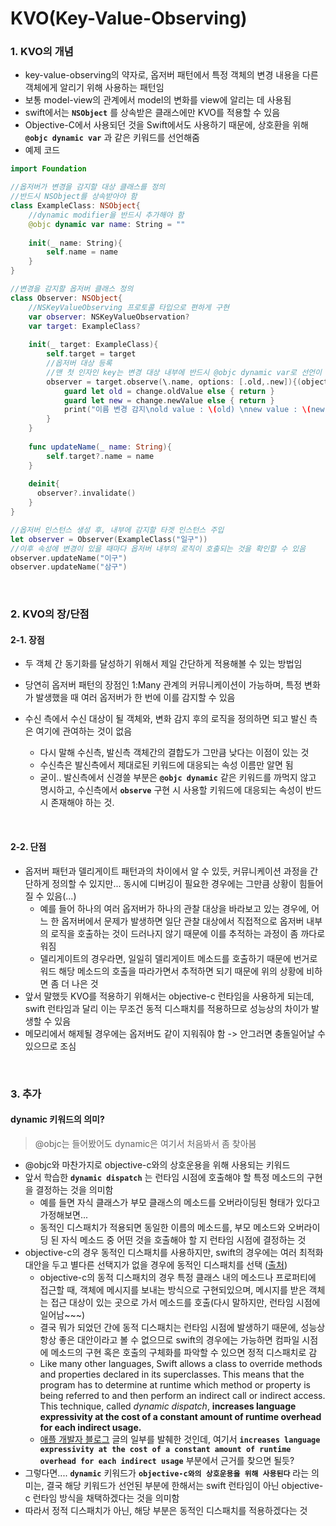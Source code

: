 # KVO(Key-Value-Observing)

### 1. KVO의 개념

- key-value-observing의 약자로, 옵저버 패턴에서 특정 객체의 변경 내용을 다른 객체에게 알리기 위해 사용하는 패턴임
- 보통 model-view의 관계에서 model의 변화를 view에 알리는 데 사용됨
- swift에서는 __`NSObject`__ 를 상속받은 클래스에만 KVO를 적용할 수 있음
- Objective-C에서 사용되던 것을 Swift에서도 사용하기 때문에, 상호환을 위해 __`@objc dynamic var`__ 과 같은 키워드를 선언해줌
- 예제 코드

```swift
import Foundation

//옵저버가 변경을 감지할 대상 클래스를 정의
//반드시 NSObject를 상속받아야 함
class ExampleClass: NSObject{
    //dynamic modifier을 반드시 추가해야 함
    @objc dynamic var name: String = ""
    
    init(_ name: String){
        self.name = name
    }
}

//변경을 감지할 옵저버 클래스 정의
class Observer: NSObject{
  	//NSKeyValueObserving 프로토콜 타입으로 편하게 구현
    var observer: NSKeyValueObservation?
    var target: ExampleClass?
    
    init(_ target: ExampleClass){
        self.target = target
      	//옵저버 대상 등록
      	//맨 첫 인자인 key는 변경 대상 내부에 반드시 @objc dynamic var로 선언이 되있어야 함
        observer = target.observe(\.name, options: [.old,.new]){(object, change) in
            guard let old = change.oldValue else { return }
            guard let new = change.newValue else { return }
            print("이름 변경 감지\nold value : \(old) \nnew value : \(new)")
        }
    }
    
    func updateName(_ name: String){
        self.target?.name = name
    }
  
  	deinit{
      observer?.invalidate()
    }
}

//옵저버 인스턴스 생성 후, 내부에 감지할 타겟 인스턴스 주입
let observer = Observer(ExampleClass("일구"))
//이후 속성에 변경이 있을 때마다 옵저버 내부의 로직이 호출되는 것을 확인할 수 있음
observer.updateName("이구")
observer.updateName("삼구")
```

​    

### 2. KVO의 장/단점

#### 2-1. 장점

- 두 객체 간 동기화를 달성하기 위해서 제일 간단하게 적용해볼 수 있는 방법임

- 당연히 옵저버 패턴의 장점인 1:Many 관계의 커뮤니케이션이 가능하며, 특정 변화가 발생했을 때 여러 옵저버가 한 번에 이를 감지할 수 있음
- 수신 측에서 수신 대상이 될 객체와, 변화 감지 후의 로직을 정의하면 되고 발신 측은 여기에 관여하는 것이 없음
  - 다시 말해 수신측, 발신측 객체간의 결합도가 그만큼 낮다는 이점이 있는 것
  - 수신측은 발신측에서 제대로된 키워드에 대응되는 속성 이름만 알면 됨
  - 굳이.. 발신측에서 신경쓸 부분은 __`@objc dynamic`__ 같은 키워드를 까먹지 않고 명시하고, 수신측에서 __`observe`__ 구현 시 사용할 키워드에 대응되는 속성이 반드시 존재해야 하는 것. 

​     

#### 2-2. 단점

- 옵저버 패턴과 델리게이트 패턴과의 차이에서 알 수 있듯, 커뮤니케이션 과정을 간단하게 정의할 수 있지만... 동시에 디버깅이 필요한 경우에는 그만큼 상황이 힘들어질 수 있음(...)
  - 예를 들어 하나의 여러 옵저버가 하나의 관찰 대상을 바라보고 있는 경우에, 어느 한 옵저버에서 문제가 발생하면 일단 관찰 대상에서 직접적으로 옵저버 내부의 로직을 호출하는 것이 드러나지 않기 때문에 이를 추적하는 과정이 좀 까다로워짐
  - 델리게이트의 경우라면, 일일히 델리게이트 메소드를 호출하기 때문에 번거로워드 해당 메소드의 호출을 따라가면서 추적하면 되기 때문에 위의 상황에 비하면 좀 더 나은 것
-  앞서 말했듯 KVO를 적용하기 위해서는 objective-c 런타임을 사용하게 되는데, swift 런타임과 달리 이는 무조건 동적 디스패치를 적용하므로 성능상의 차이가 발생할 수 있음
- 메모리에서 해제될 경우에는 옵저버도 같이 지워줘야 함 -> 안그러면 충돌일어날 수 있으므로 조심

​    

### 3. 추가

#### dynamic 키워드의 의미?

> @objc는 들어봤어도 dynamic은 여기서 처음봐서 좀 찾아봄

- @objc와 마찬가지로 objective-c와의 상호운용을 위해 사용되는 키워드
- 앞서 학습한 __`dynamic dispatch`__ 는 런타임 시점에 호출해야 할 특정 메소드의 구현을 결정하는 것을 의미함
  -  예를 들면 자식 클래스가 부모 클래스의 메소드를 오버라이딩된 형태가 있다고 가정해보면...
  -  동적인 디스패치가 적용되면 동일한 이름의 메소드를, 부모 메소드와 오버라이딩 된 자식 메소드 중 어떤 것을 호출해야 할 지 런타임 시점에 결정하는 것
- objective-c의 경우 동적인 디스패치를 사용하지만, swift의 경우에는 여러 최적화 대안을 두고 별다른 선택지가 없을 경우에 동적인 디스패치를 선택 ([출처](https://zeddios.tistory.com/296))
  - objective-c의 동적 디스패치의 경우 특정 클래스 내의 메소드나 프로퍼티에 접근할 때, 객체에 메시지를 보내는 방식으로 구현되있으며, 메시지를 받은 객체는 접근 대상이 있는 곳으로 가서 메소드를 호출(다시 말하지만, 런타임 시점에 일어남~~~)
  - 결국 뭐가 되었던 간에 동적 디스패치는 런타임 시점에 발생하기 때문에, 성능상 항상 좋은 대안이라고 볼 수 없으므로 swift의 경우에는 가능하면 컴파일 시점에 메소드의 구현 혹은 호출의 구체화를 파악할 수 있으면 정적 디스패치로 감
  - Like many other languages, Swift allows a class to override methods and properties declared in its superclasses. This means that the program has to determine at runtime which method or property is being referred to and then perform an indirect call or indirect access. This technique, called *dynamic dispatch*, **increases language expressivity at the cost of a constant amount of runtime overhead for each indirect usage.**
  - [애플 개발자 블로그](https://developer.apple.com/swift/blog/?id=27) 글의 일부를 발췌한 것인데, 여기서 __`increases language expressivity at the cost of a constant amount of runtime overhead for each indirect usage`__ 부분에서 근거를 찾으면 될듯?
- 그렇다면.... __`dynamic`__ 키워드가 __`objective-c와의 상호운용을 위해 사용된다`__ 라는 의미는, 결국 해당 키워드가 선언된 부분에 한해서는 swift 런타임이 아닌 objective-c 런타임 방식을 채택하겠다는 것을 의미함
- 따라서 정적 디스패치가 아닌, 해당 부분은 동적인 디스패치를 적용하겠다는 것